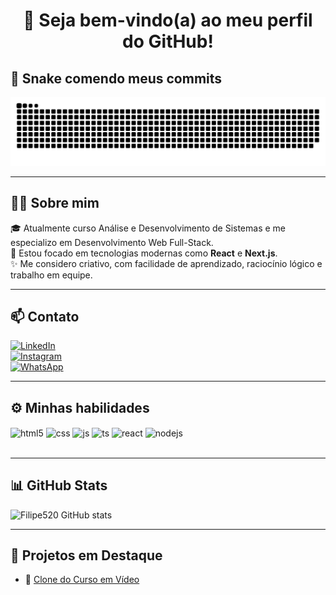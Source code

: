 <h1 align="center">👋 Seja bem-vindo(a) ao meu perfil do GitHub!</h1>

## 🐍 Snake comendo meus commits

<picture>
  <source media="(prefers-color-scheme: dark)" srcset="https://github.com/Platane/snk/raw/output/github-contribution-grid-snake-dark.svg?color_snake=#007BFF&color_dots=#cce4f6,#99ccff,#66b3ff,#3399ff,#007acc&background=transparent" />
  <source media="(prefers-color-scheme: light)" srcset="https://github.com/Platane/snk/raw/output/github-contribution-grid-snake.svg?color_snake=#007BFF&color_dots=#cce4f6,#99ccff,#66b3ff,#3399ff,#007acc&background=transparent" />
  <img src="https://github.com/Platane/snk/raw/output/github-contribution-grid-snake.svg?color_snake=#007BFF&color_dots=#cce4f6,#99ccff,#66b3ff,#3399ff,#007acc&background=transparent" />
</picture>

---

## 👨‍💻 Sobre mim

🎓 Atualmente curso Análise e Desenvolvimento de Sistemas e me especializo em Desenvolvimento Web Full-Stack.  
🚀 Estou focado em tecnologias modernas como **React** e **Next.js**.  
✨ Me considero criativo, com facilidade de aprendizado, raciocínio lógico e trabalho em equipe.

---

## 📫 Contato

[![LinkedIn](https://img.shields.io/badge/LinkedIn-0077B5?style=for-the-badge&logo=linkedin&logoColor=white)](https://www.linkedin.com/in/filipe-alves-3130672b7)  
[![Instagram](https://img.shields.io/badge/Instagram-E4405F?style=for-the-badge&logo=instagram&logoColor=white)](https://www.instagram.com/filipealves520/)  
[![WhatsApp](https://img.shields.io/badge/WhatsApp-25D366?style=for-the-badge&logo=whatsapp&logoColor=white)](https://wa.me/5561985543989)

---

## ⚙️ Minhas habilidades

<div style="display: inline_block">
  <img align="center" alt="html5" src="https://img.shields.io/badge/HTML5-E34F26?style=for-the-badge&logo=html5&logoColor=white" />
  <img align="center" alt="css" src="https://img.shields.io/badge/CSS3-1572B6?style=for-the-badge&logo=css3&logoColor=white" />
  <img align="center" alt="js" src="https://img.shields.io/badge/JavaScript-F7DF1E?style=for-the-badge&logo=javascript&logoColor=black" />
  <img align="center" alt="ts" src="https://img.shields.io/badge/TypeScript-007ACC?style=for-the-badge&logo=typescript&logoColor=white" />
  <img align="center" alt="react" src="https://img.shields.io/badge/React-20232A?style=for-the-badge&logo=react&logoColor=61DAFB" />
  <img align="center" alt="nodejs" src="https://img.shields.io/badge/Node.js-43853D?style=for-the-badge&logo=node.js&logoColor=white" />
</div><br/>

---

## 📊 GitHub Stats

![Filipe520 GitHub stats](https://github-readme-stats.vercel.app/api?username=Filipe520&show_icons=true&theme=react&count_private=true&include_all_commits=true&v=2)



---

## 🚀 Projetos em Destaque

- 🔗 [Clone do Curso em Vídeo](https://clone-curso-em-video-nine.vercel.app/)

